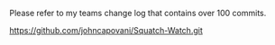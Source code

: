 Please refer to my teams change log that contains over 100 commits. 

https://github.com/johncapovani/Squatch-Watch.git